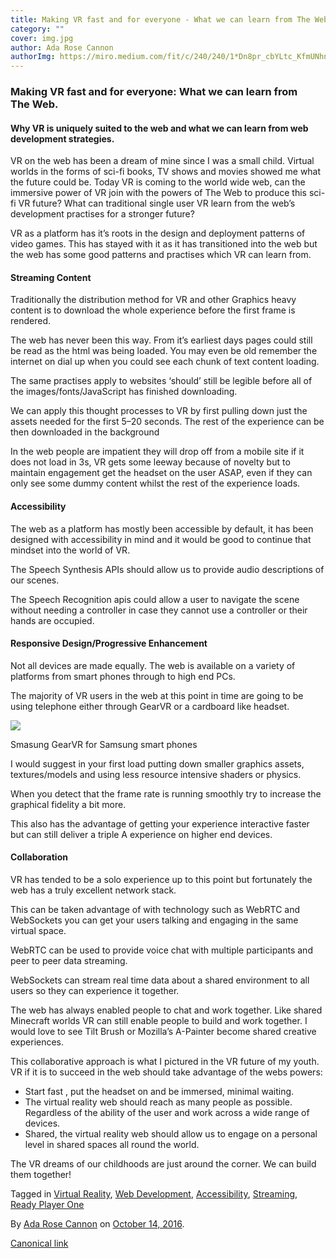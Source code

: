 ```yaml
---
title: Making VR fast and for everyone - What we can learn from The Web
category: ""
cover: img.jpg
author: Ada Rose Cannon
authorImg: https://miro.medium.com/fit/c/240/240/1*Dn8pr_cbYLtc_KfmUNhnBA.png
---
```


### Making VR fast and for everyone: What we can learn from The Web.

#### Why VR is uniquely suited to the web and what we can learn from web development strategies.

VR on the web has been a dream of mine since I was a small child. Virtual worlds in the forms of sci-fi books, TV shows and movies showed me what the future could be. Today VR is coming to the world wide web, can the immersive power of VR join with the powers of The Web to produce this sci-fi VR future? What can traditional single user VR learn from the web’s development practises for a stronger future?

VR as a platform has it’s roots in the design and deployment patterns of video games. This has stayed with it as it has transitioned into the web but the web has some good patterns and practises which VR can learn from.

#### Streaming Content

Traditionally the distribution method for VR and other Graphics heavy content is to download the whole experience before the first frame is rendered.

The web has never been this way. From it’s earliest days pages could still be read as the html was being loaded. You may even be old remember the internet on dial up when you could see each chunk of text content loading.

The same practises apply to websites ‘should’ still be legible before all of the images/fonts/JavaScript has finished downloading.

We can apply this thought processes to VR by first pulling down just the assets needed for the first 5–20 seconds. The rest of the experience can be then downloaded in the background

In the web people are impatient they will drop off from a mobile site if it does not load in 3s, VR gets some leeway because of novelty but to maintain engagement get the headset on the user ASAP, even if they can only see some dummy content whilst the rest of the experience loads.

#### Accessibility

The web as a platform has mostly been accessible by default, it has been designed with accessibility in mind and it would be good to continue that mindset into the world of VR.

The Speech Synthesis APIs should allow us to provide audio descriptions of our scenes.

The Speech Recognition apis could allow a user to navigate the scene without needing a controller in case they cannot use a controller or their hands are occupied.

#### Responsive Design/Progressive Enhancement

Not all devices are made equally. The web is available on a variety of platforms from smart phones through to high end PCs.

The majority of VR users in the web at this point in time are going to be using telephone either through GearVR or a cardboard like headset.

![](https://cdn-images-1.medium.com/max/800/0*CxNt_OkaMx4DWqiJ.jpg)

Smasung GearVR for Samsung smart phones

I would suggest in your first load putting down smaller graphics assets, textures/models and using less resource intensive shaders or physics.

When you detect that the frame rate is running smoothly try to increase the graphical fidelity a bit more.

This also has the advantage of getting your experience interactive faster but can still deliver a triple A experience on higher end devices.

#### Collaboration

VR has tended to be a solo experience up to this point but fortunately the web has a truly excellent network stack.

This can be taken advantage of with technology such as WebRTC and WebSockets you can get your users talking and engaging in the same virtual space.

WebRTC can be used to provide voice chat with multiple participants and peer to peer data streaming.

WebSockets can stream real time data about a shared environment to all users so they can experience it together.

The web has always enabled people to chat and work together. Like shared Minecraft worlds VR can still enable people to build and work together. I would love to see Tilt Brush or Mozilla’s A-Painter become shared creative experiences.

This collaborative approach is what I pictured in the VR future of my youth. VR if it is to succeed in the web should take advantage of the webs powers:

*   Start fast , put the headset on and be immersed, minimal waiting.
*   The virtual reality web should reach as many people as possible. Regardless of the ability of the user and work across a wide range of devices.
*   Shared, the virtual reality web should allow us to engage on a personal level in shared spaces all round the world.

The VR dreams of our childhoods are just around the corner. We can build them together!

Tagged in [Virtual Reality](https://medium.com/tag/virtual-reality), [Web Development](https://medium.com/tag/web-development), [Accessibility](https://medium.com/tag/accessibility), [Streaming](https://medium.com/tag/streaming), [Ready Player One](https://medium.com/tag/ready-player-one)

By [Ada Rose Cannon](https://medium.com/@Lady_Ada_King) on [October 14, 2016](https://medium.com/p/da4111a572b6).

[Canonical link](https://medium.com/@Lady_Ada_King/making-vr-fast-and-for-everyone-what-we-can-learn-from-the-web-da4111a572b6)
